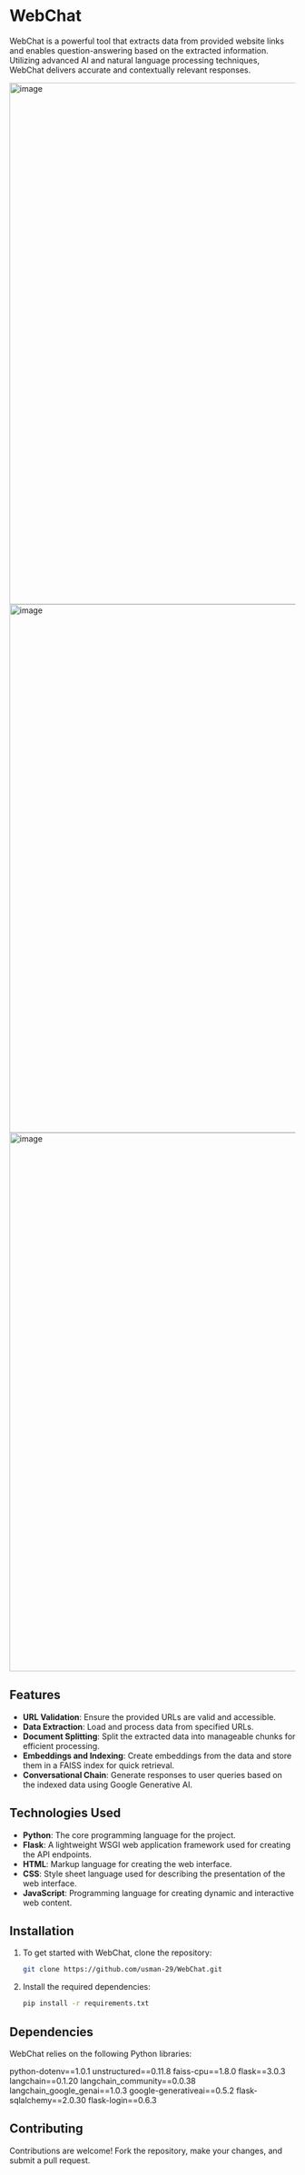 # WebChat

WebChat is a powerful tool that extracts data from provided website links and enables question-answering based on the extracted information. Utilizing advanced AI and natural language processing techniques, WebChat delivers accurate and contextually relevant responses.

<img width="919" alt="image" src="https://github.com/usman-29/WebChat/assets/96678300/c1b0caba-29e3-4650-8261-58f60fd6308e">
<img width="931" alt="image" src="https://github.com/usman-29/WebChat/assets/96678300/107099ee-d440-46c3-97e2-4c7dc91fbdb9">
<img width="949" alt="image" src="https://github.com/usman-29/WebChat/assets/96678300/5f5dbf99-c3d7-4b64-8692-b6362093d4cf">




## Features

- **URL Validation**: Ensure the provided URLs are valid and accessible.
- **Data Extraction**: Load and process data from specified URLs.
- **Document Splitting**: Split the extracted data into manageable chunks for efficient processing.
- **Embeddings and Indexing**: Create embeddings from the data and store them in a FAISS index for quick retrieval.
- **Conversational Chain**: Generate responses to user queries based on the indexed data using Google Generative AI.

## Technologies Used

- **Python**: The core programming language for the project.
- **Flask**: A lightweight WSGI web application framework used for creating the API endpoints.
- **HTML**: Markup language for creating the web interface.
- **CSS**: Style sheet language used for describing the presentation of the web interface.
- **JavaScript**: Programming language for creating dynamic and interactive web content.


## Installation

1. To get started with WebChat, clone the repository:

    ```bash
    git clone https://github.com/usman-29/WebChat.git
    ```

2. Install the required dependencies:

    ```bash
    pip install -r requirements.txt
    ```

## Dependencies

WebChat relies on the following Python libraries:

python-dotenv==1.0.1
unstructured==0.11.8
faiss-cpu==1.8.0
flask==3.0.3
langchain==0.1.20
langchain_community==0.0.38
langchain_google_genai==1.0.3
google-generativeai==0.5.2
flask-sqlalchemy==2.0.30
flask-login==0.6.3

## Contributing

Contributions are welcome! Fork the repository, make your changes, and submit a pull request.
